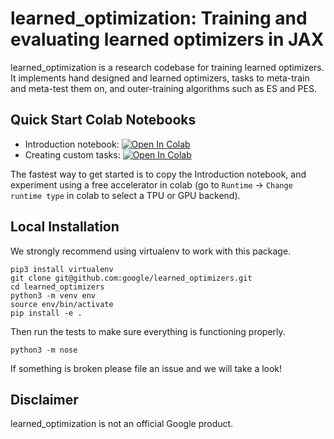 # learned\_optimization: Training and evaluating learned optimizers in JAX

learned\_optimization is a research codebase for training learned
optimizers. It implements hand designed and learned optimizers, tasks to meta-train and meta-test them on, and outer-training algorithms such as ES and PES.

## Quick Start Colab Notebooks

- Introduction notebook: <a href="https://colab.research.google.com/github/google/learned_optimization/blob/main/learned_optimization/notebooks/Part1_Introduction.ipynb" target="_parent"><img src="https://colab.research.google.com/assets/colab-badge.svg" alt="Open In Colab"/></a>
- Creating custom tasks: <a href="https://colab.research.google.com/github/google/learned_optimization/blob/main/learned_optimization/notebooks/Part2_CustomTasks.ipynb" target="_parent"><img src="https://colab.research.google.com/assets/colab-badge.svg" alt="Open In Colab"/></a>

The fastest way to get started is to copy the Introduction notebook, and experiment using a free accelerator in colab (go to `Runtime` -> `Change runtime type` in colab to select a TPU or GPU backend).

## Local Installation

We strongly recommend using virtualenv to work with this package.

```
pip3 install virtualenv
git clone git@github.com:google/learned_optimizers.git
cd learned_optimizers
python3 -m venv env
source env/bin/activate
pip install -e .
```

Then run the tests to make sure everything is functioning properly.

```
python3 -m nose
```

If something is broken please file an issue and we will take a look!

## Disclaimer

learned\_optimization is not an official Google product.
